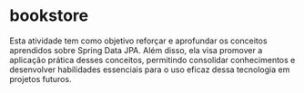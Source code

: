 # bookstore
Esta atividade tem como objetivo reforçar e aprofundar os conceitos aprendidos sobre Spring Data JPA. Além disso, ela visa promover a aplicação prática desses conceitos, permitindo consolidar conhecimentos e desenvolver habilidades essenciais para o uso eficaz dessa tecnologia em projetos futuros.
